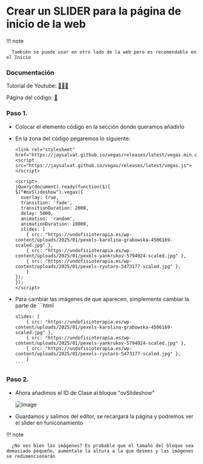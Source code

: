 # Crear un SLIDER para la página de inicio de la web

!!! note

      También se puede usar en otro lado de la web pero es recomendable en el Inicio

### Documentación

Tutorial de Youtube: [🔴🔴🔴](https://youtu.be/RxnnBYeceDM?si=0eIahohWAFFlJMr_)

Página del código: [📄](https://ovdivi.com/como-crear-un-background-slideshow-con-efectos-de-animacion-y-transicion-en-divi-sin-plugins/)


### Paso 1.

- Colocar el elemento código en la sección donde queramos añadirlo

- En la zona del código pegaremos lo siguiente:

      <link rel="stylesheet" href="https://jaysalvat.github.io/vegas/releases/latest/vegas.min.css">
      <script src="https://jaysalvat.github.io/vegas/releases/latest/vegas.js"></script>
      
      <script>
      jQuery(document).ready(function($){
      $("#ovSlideshow").vegas({
        overlay: true,
        transition: 'fade',
        transitionDuration: 2000,
        delay: 5000,
        animation: 'random',
        animationDuration: 10000,
        slides: [
          { src: "https://undofisioterapia.es/wp-content/uploads/2025/01/pexels-karolina-grabowska-4506169-scaled.jpg" },
          { src: "https://undofisioterapia.es/wp-content/uploads/2025/01/pexels-yankrukov-5794024-scaled.jpg" },
          { src: "https://undofisioterapia.es/wp-content/uploads/2025/01/pexels-ryutaro-5473177-scaled.jpg" },
          ]
      });
      });
      </script>

- Para cambiar las imágenes de que aparecen, simplemente cambiar la parte de
      ```html

      slides: [
          { src: "https://undofisioterapia.es/wp-content/uploads/2025/01/pexels-karolina-grabowska-4506169-scaled.jpg" },
          { src: "https://undofisioterapia.es/wp-content/uploads/2025/01/pexels-yankrukov-5794024-scaled.jpg" },
          { src: "https://undofisioterapia.es/wp-content/uploads/2025/01/pexels-ryutaro-5473177-scaled.jpg" },
          ]
      ```

### Paso 2.

- Ahora añadimos el ID de Clase al bloque "ovSlideshow"
      
  ![image](https://github.com/user-attachments/assets/97d1f78d-19da-4a38-ae83-9da254c8115c)

- Guardamos y salimos del editor, se recargará la página y podremos ver el slider en funiconamiento

!!! note

      ¿No ves bien las imágenes? Es probable que el tamaño del bloque sea demasiado pequeño, aumentale la altura a la que desees y las imágenes se redimencionarán
